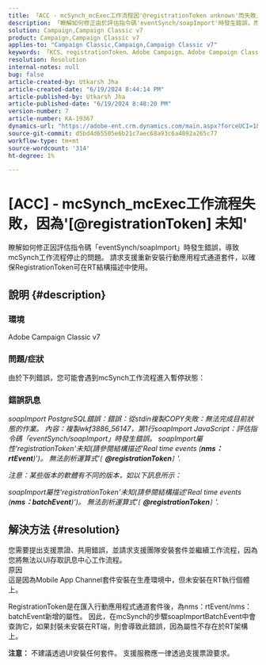 ```yaml
---
title: 「ACC - mcSynch_mcExec工作流程因'@registrationToken unknown'而失敗」
description: 「瞭解如何修正由於評估指令碼'eventSynch/soapImport'時發生錯誤，而進入暫停狀態的mcSynch工作流程。」
solution: Campaign,Campaign Classic v7
product: Campaign,Campaign Classic v7
applies-to: "Campaign Classic,Campaign,Campaign Classic v7"
keywords: 「KCS、registrationToken、Adobe Campaign、Adobe Campaign Classic、ACC、mcSynch_mcExec工作流程失敗、疑難排解」
resolution: Resolution
internal-notes: null
bug: false
article-created-by: Utkarsh Jha
article-created-date: "6/19/2024 8:44:14 PM"
article-published-by: Utkarsh Jha
article-published-date: "6/19/2024 8:48:20 PM"
version-number: 7
article-number: KA-19367
dynamics-url: "https://adobe-ent.crm.dynamics.com/main.aspx?forceUCI=1&pagetype=entityrecord&etn=knowledgearticle&id=0d8709ac-7c2e-ef11-840a-00224809e160"
source-git-commit: d5bd4d65505e6b21c7aec68a93c6a4892a265c77
workflow-type: tm+mt
source-wordcount: '314'
ht-degree: 1%

---
```


# [ACC] - mcSynch_mcExec工作流程失敗，因為&#39;[@registrationToken] 未知&#39;


瞭解如何修正因評估指令碼「eventSynch/soapImport」時發生錯誤，導致mcSynch工作流程停止的問題。 請求支援重新安裝行動應用程式通道套件，以確保RegistrationToken可在RT結構描述中使用。

## 說明 {#description}


### 環境

Adobe Campaign Classic v7

### 問題/症狀

由於下列錯誤，您可能會遇到mcSynch工作流程進入暫停狀態：

### 錯誤訊息

*soapImport PostgreSQL錯誤：錯誤：從stdin複製COPY失敗：無法完成目前狀態的作業。 內容：複製wkf3886_56147，第1行soapImport JavaScript：評估指令碼「eventSynch/soapImport」時發生錯誤。
soapImport屬性&#39;registrationToken&#39;未知(請參閱結構描述&#39;Real time events (<b>nms：rtEvent</b>)&#39;)。 無法剖析運算式&#39;`[` <b>@registrationToken</b>`]` &#39;.*

*注意：某些版本的軟體有不同的版本，如以下訊息所示：*

*soapImport屬性&#39;registrationToken&#39;未知(請參閱結構描述&#39;Real time events (<b>nms：batchEvent</b>)&#39;)。 無法剖析運算式&#39;`[` <b>@registrationToken</b>`]` &#39;.*


## 解決方法 {#resolution}


您需要提出支援票證、共用錯誤，並請求支援團隊安裝套件並繼續工作流程，因為您將無法以UI存取訊息中心工作流程。
<br>原因<br>
這是因為Mobile App Channel套件安裝在生產環境中，但未安裝在RT執行個體上。

RegistrationToken是在匯入行動應用程式通道套件後，為nms：rtEvent/nms：batchEvent新增的屬性。 因此，在mcSynch的步驟soapImportBatchEvent中會查詢它，如果封裝未安裝在RT端，則會導致此錯誤，因為屬性不存在於RT架構上。

<b>注意：</b> 不建議透過UI安裝任何套件。 支援服務應一律透過支援票證要求。
